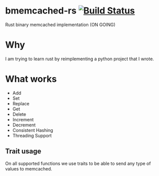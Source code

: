 # bmemcached-rs [![Build Status](https://travis-ci.org/jaysonsantos/bmemcached-rs.svg?branch=master)](https://travis-ci.org/jaysonsantos/bmemcached-rs)
Rust binary memcached implementation (ON GOING)

# Why
I am trying to learn rust by reimplementing a python project that I wrote.

# What works
* Add
* Set
* Replace
* Get
* Delete
* Increment
* Decrement
* Consistent Hashing
* Threading Support

## Trait usage
On all supported functions we use traits to be able to send any type of values to memcached.
